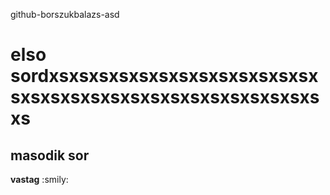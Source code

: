 github-borszukbalazs-asd
# elso sordxsxsxsxsxsxsxsxsxsxsxsxsxsxsxsxsxsxsxsxsxsxsxsxsxsxsxsxsxsxs
## masodik sor
**vastag**
:smily:
